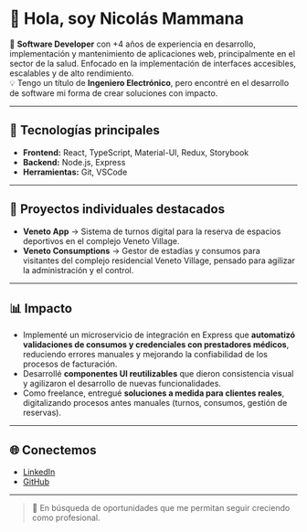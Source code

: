 # 👋 Hola, soy Nicolás Mammana

🎯 **Software Developer** con +4 años de experiencia en desarrollo, implementación y mantenimiento de aplicaciones web, principalmente en el sector de la salud. Enfocado en la implementación de interfaces accesibles, escalables y de alto rendimiento.  
💡 Tengo un título de **Ingeniero Electrónico**, pero encontré en el desarrollo de software mi forma de crear soluciones con impacto.  

---

## 🚀 Tecnologías principales
- **Frontend:** React, TypeScript, Material-UI, Redux, Storybook  
- **Backend:** Node.js, Express  
- **Herramientas:** Git, VSCode

---

## 🔧 Proyectos individuales destacados
- **Veneto App** → Sistema de turnos digital para la reserva de espacios deportivos en el complejo Veneto Village.  
- **Veneto Consumptions** → Gestor de estadías y consumos para visitantes del complejo residencial Veneto Village, pensado para agilizar la administración y el control.  

---

## 📊 Impacto
- Implementé un microservicio de integración en Express que **automatizó validaciones de consumos y credenciales con prestadores médicos**, reduciendo errores manuales y mejorando la confiabilidad de los procesos de facturación.  
- Desarrollé **componentes UI reutilizables** que dieron consistencia visual y agilizaron el desarrollo de nuevas funcionalidades.  
- Como freelance, entregué **soluciones a medida para clientes reales**, digitalizando procesos antes manuales (turnos, consumos, gestión de reservas).  

---

## 🌐 Conectemos
- [LinkedIn](https://www.linkedin.com/in/nmammana/)  
- [GitHub](https://github.com/nmammana)

---

> 💬 En búsqueda de oportunidades que me permitan seguir creciendo como profesional.  
